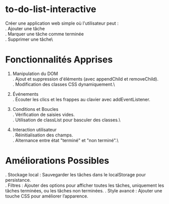 # to-do-list-interactive
Créer une application web simple où l'utilisateur peut :\
. Ajouter une tâche\
. Marquer une tâche comme terminée\
. Supprimer une tâche\

# Fonctionnalités Apprises
1) Manipulation du DOM\
. Ajout et suppression d'éléments (avec appendChild et removeChild).\
. Modification des classes CSS dynamiquement.\

2) Événements\
. Écouter les clics et les frappes au clavier avec addEventListener.

3) Conditions et Boucles\
. Vérification de saisies vides.\
. Utilisation de classList pour basculer des classes.\

4) Interaction utilisateur\
. Réinitialisation des champs.\
. Alternance entre état "terminé" et "non terminé".\

# Améliorations Possibles
. Stockage local : Sauvegarder les tâches dans le localStorage pour persistance.\
. Filtres : Ajouter des options pour afficher toutes les tâches, uniquement les tâches terminées, ou les tâches non terminées.
. Style avancé : Ajouter une touche CSS pour améliorer l’apparence.
